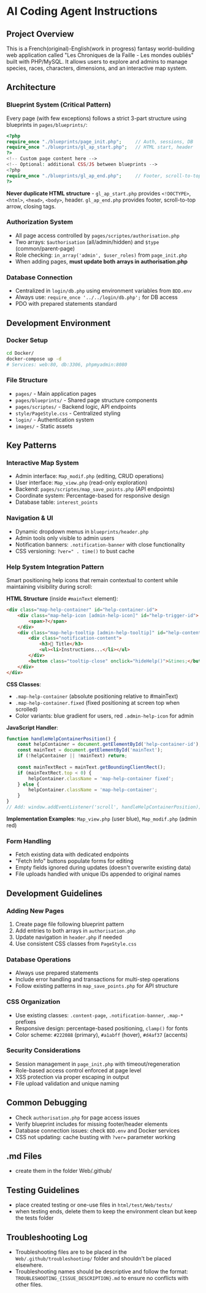 # AI Coding Agent Instructions

## Project Overview
This is a French(original)-English(work in progress) fantasy world-building web application called "Les Chroniques de la Faille - Les mondes oubliés" built with PHP/MySQL. It allows users to explore and admins to manage species, races, characters, dimensions, and an interactive map system.

## Architecture

### Blueprint System (Critical Pattern)
Every page (with few exceptions) follows a strict 3-part structure using blueprints in `pages/blueprints/`:

```php
<?php
require_once "./blueprints/page_init.php";     // Auth, sessions, DB
require_once "./blueprints/gl_ap_start.php";   // HTML start, header
?>
<!-- Custom page content here -->
<!-- Optional: additional CSS/JS between blueprints -->
<?php
require_once "./blueprints/gl_ap_end.php";     // Footer, scroll-to-top, closing tags
?>
```

**Never duplicate HTML structure** - `gl_ap_start.php` provides `<!DOCTYPE>`, `<html>`, `<head>`, `<body>`, header. `gl_ap_end.php` provides footer, scroll-to-top arrow, closing tags.

### Authorization System
- All page access controlled by `pages/scriptes/authorisation.php`
- Two arrays: `$authorisation` (all/admin/hidden) and `$type` (common/parent-page)
- Role checking: `in_array('admin', $user_roles)` from `page_init.php`
- When adding pages, **must update both arrays in authorisation.php**

### Database Connection
- Centralized in `login/db.php` using environment variables from `BDD.env`
- Always use: `require_once '../../login/db.php';` for DB access
- PDO with prepared statements standard

## Development Environment

### Docker Setup
```bash
cd Docker/
docker-compose up -d
# Services: web:80, db:3306, phpmyadmin:8080
```

### File Structure
- `pages/` - Main application pages
- `pages/blueprints/` - Shared page structure components
- `pages/scriptes/` - Backend logic, API endpoints
- `style/PageStyle.css` - Centralized styling
- `login/` - Authentication system
- `images/` - Static assets

## Key Patterns

### Interactive Map System
- Admin interface: `Map_modif.php` (editing, CRUD operations)
- User interface: `Map_view.php` (read-only exploration)
- Backend: `pages/scriptes/map_save_points.php` (API endpoints)
- Coordinate system: Percentage-based for responsive design
- Database table: `interest_points`

### Navigation & UI
- Dynamic dropdown menus in `blueprints/header.php`
- Admin tools only visible to admin users
- Notification banners: `.notification-banner` with close functionality
- CSS versioning: `?ver=" . time()` to bust cache

### Help System Integration Pattern
Smart positioning help icons that remain contextual to content while maintaining visibility during scroll:

**HTML Structure** (inside `#mainText` element):
```html
<div class="map-help-container" id="help-container-id">
    <div class="map-help-icon [admin-help-icon]" id="help-trigger-id">
        <span>?</span>
    </div>
    <div class="map-help-tooltip [admin-help-tooltip]" id="help-content-id">
        <div class="notification-content">
            <h3>📍 Title</h3>
            <ul><li>Instructions...</li></ul>
        </div>
        <button class="tooltip-close" onclick="hideHelp()">&times;</button>
    </div>
</div>
```

**CSS Classes**:
- `.map-help-container` (absolute positioning relative to #mainText)
- `.map-help-container.fixed` (fixed positioning at screen top when scrolled)
- Color variants: blue gradient for users, red `.admin-help-icon` for admin

**JavaScript Handler**:
```javascript
function handleHelpContainerPosition() {
    const helpContainer = document.getElementById('help-container-id');
    const mainText = document.getElementById('mainText');
    if (!helpContainer || !mainText) return;
    
    const mainTextRect = mainText.getBoundingClientRect();
    if (mainTextRect.top < 0) {
        helpContainer.className = 'map-help-container fixed';
    } else {
        helpContainer.className = 'map-help-container';
    }
}
// Add: window.addEventListener('scroll', handleHelpContainerPosition);
```

**Implementation Examples**: `Map_view.php` (user blue), `Map_modif.php` (admin red)

### Form Handling
- Fetch existing data with dedicated endpoints
- "Fetch Info" buttons populate forms for editing
- Empty fields ignored during updates (doesn't overwrite existing data)
- File uploads handled with unique IDs appended to original names

## Development Guidelines

### Adding New Pages
1. Create page file following blueprint pattern
2. Add entries to both arrays in `authorisation.php`
3. Update navigation in `header.php` if needed
4. Use consistent CSS classes from `PageStyle.css`

### Database Operations
- Always use prepared statements
- Include error handling and transactions for multi-step operations
- Follow existing patterns in `map_save_points.php` for API structure

### CSS Organization
- Use existing classes: `.content-page`, `.notification-banner`, `.map-*` prefixes
- Responsive design: percentage-based positioning, `clamp()` for fonts
- Color scheme: `#222088` (primary), `#a1abff` (hover), `#d4af37` (accents)

### Security Considerations
- Session management in `page_init.php` with timeout/regeneration
- Role-based access control enforced at page level
- XSS protection via proper escaping in output
- File upload validation and unique naming

## Common Debugging
- Check `authorisation.php` for page access issues
- Verify blueprint includes for missing footer/header elements
- Database connection issues: check `BDD.env` and Docker services
- CSS not updating: cache busting with `?ver=` parameter working

## .md Files
- create them in the folder Web/.github/

## Testing Guidelines
- place created testing or one-use files in `html/test/Web/tests/`
- when testing ends, delete them to keep the environment clean but keep the tests folder

## Troubleshooting Log
- Troubleshooting files are to be placed in the `Web/.github/troubleshooting/` folder and shouldn't be placed elsewhere.
- Troubleshooting names should be descriptive and follow the format: `TROUBLESHOOTING_{ISSUE_DESCRIPTION}.md` to ensure no conflicts with other files.

